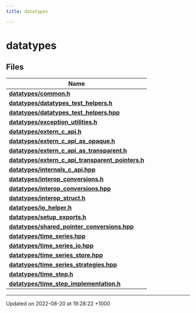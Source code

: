 ```yaml
---
title: datatypes

---
```


# datatypes



## Files

| Name           |
| -------------- |
| **[datatypes/common.h](/uchronia-ts-doc/cpp/Files/common_8h/#file-common.h)**  |
| **[datatypes/datatypes_test_helpers.h](/uchronia-ts-doc/cpp/Files/datatypes__test__helpers_8h/#file-datatypes-test-helpers.h)**  |
| **[datatypes/datatypes_test_helpers.hpp](/uchronia-ts-doc/cpp/Files/datatypes__test__helpers_8hpp/#file-datatypes-test-helpers.hpp)**  |
| **[datatypes/exception_utilities.h](/uchronia-ts-doc/cpp/Files/exception__utilities_8h/#file-exception-utilities.h)**  |
| **[datatypes/extern_c_api.h](/uchronia-ts-doc/cpp/Files/extern__c__api_8h/#file-extern-c-api.h)**  |
| **[datatypes/extern_c_api_as_opaque.h](/uchronia-ts-doc/cpp/Files/extern__c__api__as__opaque_8h/#file-extern-c-api-as-opaque.h)**  |
| **[datatypes/extern_c_api_as_transparent.h](/uchronia-ts-doc/cpp/Files/extern__c__api__as__transparent_8h/#file-extern-c-api-as-transparent.h)**  |
| **[datatypes/extern_c_api_transparent_pointers.h](/uchronia-ts-doc/cpp/Files/extern__c__api__transparent__pointers_8h/#file-extern-c-api-transparent-pointers.h)**  |
| **[datatypes/internals_c_api.hpp](/uchronia-ts-doc/cpp/Files/internals__c__api_8hpp/#file-internals-c-api.hpp)**  |
| **[datatypes/interop_conversions.h](/uchronia-ts-doc/cpp/Files/interop__conversions_8h/#file-interop-conversions.h)**  |
| **[datatypes/interop_conversions.hpp](/uchronia-ts-doc/cpp/Files/interop__conversions_8hpp/#file-interop-conversions.hpp)**  |
| **[datatypes/interop_struct.h](/uchronia-ts-doc/cpp/Files/interop__struct_8h/#file-interop-struct.h)**  |
| **[datatypes/io_helper.h](/uchronia-ts-doc/cpp/Files/io__helper_8h/#file-io-helper.h)**  |
| **[datatypes/setup_exports.h](/uchronia-ts-doc/cpp/Files/setup__exports_8h/#file-setup-exports.h)**  |
| **[datatypes/shared_pointer_conversions.hpp](/uchronia-ts-doc/cpp/Files/shared__pointer__conversions_8hpp/#file-shared-pointer-conversions.hpp)**  |
| **[datatypes/time_series.hpp](/uchronia-ts-doc/cpp/Files/time__series_8hpp/#file-time-series.hpp)**  |
| **[datatypes/time_series_io.hpp](/uchronia-ts-doc/cpp/Files/time__series__io_8hpp/#file-time-series-io.hpp)**  |
| **[datatypes/time_series_store.hpp](/uchronia-ts-doc/cpp/Files/time__series__store_8hpp/#file-time-series-store.hpp)**  |
| **[datatypes/time_series_strategies.hpp](/uchronia-ts-doc/cpp/Files/time__series__strategies_8hpp/#file-time-series-strategies.hpp)**  |
| **[datatypes/time_step.h](/uchronia-ts-doc/cpp/Files/time__step_8h/#file-time-step.h)**  |
| **[datatypes/time_step_implementation.h](/uchronia-ts-doc/cpp/Files/time__step__implementation_8h/#file-time-step-implementation.h)**  |






-------------------------------

Updated on 2022-08-20 at 19:28:22 +1000
